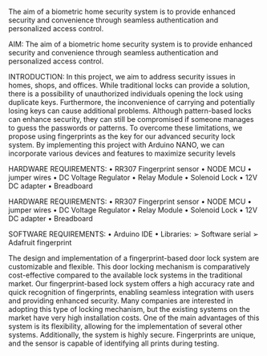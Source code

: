 The aim of a biometric home security system is to provide enhanced security
and convenience through seamless authentication and personalized access control.

AIM:
The aim of a biometric home security system is to provide enhanced security
and convenience through seamless authentication and personalized access control.

INTRODUCTION:
In this project, we aim to address security issues in homes, shops, and
offices. While traditional locks can provide a solution, there is a possibility of
unauthorized individuals opening the lock using duplicate keys. Furthermore, the
inconvenience of carrying and potentially losing keys can cause additional problems.
Although pattern-based locks can enhance security, they can still be compromised if
someone manages to guess the passwords or patterns.
To overcome these limitations, we propose using fingerprints as the key for
our advanced security lock system. By implementing this project with Arduino
NANO, we can incorporate various devices and features to maximize security levels

HARDWARE REQUIREMENTS:
• RR307 Fingerprint sensor
• NODE MCU
• jumper wires
• DC Voltage Regulator
• Relay Module
• Solenoid Lock
• 12V DC adapter
• Breadboard

HARDWARE REQUIREMENTS:
• RR307 Fingerprint sensor
• NODE MCU
• jumper wires
• DC Voltage Regulator
• Relay Module
• Solenoid Lock
• 12V DC adapter
• Breadboard

SOFTWARE REQUIREMENTS:
• Arduino IDE
• Libraries:
➢ Software serial
➢ Adafruit fingerprint

The design and implementation of a fingerprint-based door lock system
are customizable and flexible. This door locking mechanism is comparatively
cost-effective compared to the available lock systems in the traditional market.
Our fingerprint-based lock system offers a high accuracy rate and quick
recognition of fingerprints, enabling seamless integration with users and
providing enhanced security. Many companies are interested in adopting this
type of locking mechanism, but the existing systems on the market have very
high installation costs.
One of the main advantages of this system is its flexibility, allowing
for the implementation of several other systems. Additionally, the system is
highly secure. Fingerprints are unique, and the sensor is capable of identifying
all prints during testing.


